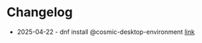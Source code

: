 # Changelog

* 2025-04-22 - dnf install @cosmic-desktop-environment [link](https://fedoraproject.org/wiki/Changes/FedoraCOSMIC#How_To_Test)

